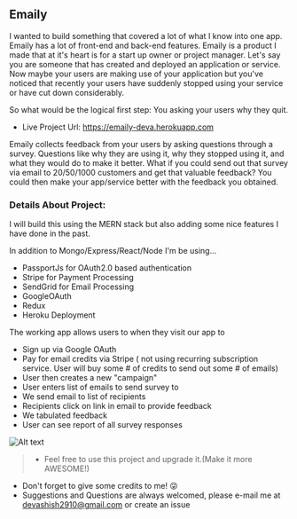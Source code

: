 ## Emaily

I wanted to build something that covered a lot of what I know into one app.  Emaily has a lot of front-end and back-end features.  Emaily is a product I made that at it's heart is for a start up owner or project manager.  Let's say you are someone that has created and deployed an application or service.  Now maybe your users are making use of your application but you've noticed that recently your users have suddenly stopped using your service or have cut down considerably.

So what would be the logical first step:  You asking your users why they quit.

- Live Project Url: https://emaily-deva.herokuapp.com

Emaily collects feedback from your users by asking questions through a survey.  Questions like why they are using it, why they stopped using it, and what they would do to make it better.  What if you could send out that survey via email to 20/50/1000 customers and get that valuable feedback?  You could then make your app/service better with the feedback you obtained.

  ### Details About Project:

  I will build this using the MERN stack but also adding some nice features I have done in the past.

  In addition to Mongo/Express/React/Node I'm be using...
  - PassportJs for OAuth2.0 based authentication
  - Stripe for Payment Processing
  - SendGrid for Email Processing
  - GoogleOAuth
  - Redux
  - Heroku Deployment

  The working app allows users to when they visit our app to
  - Sign up via Google OAuth
  - Pay for email credits via Stripe ( not using recurring subscription service.  User will buy some # of credits to send out some # of emails)
  - User then creates a new "campaign"
  - User enters list of emails to send survey to
  - We send email to list of recipients
  - Recipients click on link in email to provide feedback
  - We tabulated feedback
  - User can see report of all survey responses



  ![Alt text](photo/flow.jpg?raw=true "Title")

> - Feel free to use this project and upgrade it.(Make it more AWESOME!)
- Don't forget to give some credits to me! 😜
- Suggestions and Questions are always welcomed, please e-mail me at devashish2910@gmail.com or create an issue